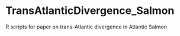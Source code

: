 # TransAtlanticDivergence_Salmon
R scripts for paper on trans-Atlantic divergence in Atlantic Salmon
